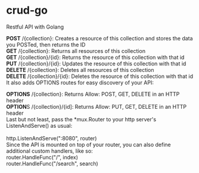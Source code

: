 # crud-go
Restful API with Golang


<b>POST</b> /{collection}: Creates a resource of this collection and stores the data you POSTed, then returns the ID
<br>
<b>GET</b> /{collection}: Returns all resources of this collection
<br>
<b>GET</b> /{collection}/{id}: Returns the resource of this collection with that id
<br>
<b>PUT</b> /{collection}/{id}: Updates the resource of this collection with that id
<br>
<b>DELETE</b> /{collection}: Deletes all resources of this collection
<br>
<b>DELETE</b> /{collection}/{id}: Deletes the resource of this collection with that id
<br>
It also adds OPTIONS routes for easy discovery of your API:
<br>

<b>OPTIONS</b> /{collection}: Returns Allow: POST, GET, DELETE in an HTTP header
<br>
<b>OPTION</b>S /{collection}/{id]: Returns Allow: PUT, GET, DELETE in an HTTP header
<br>
Last but not least, pass the *mux.Router to your http server's ListenAndServe() as usual:
<br>
<br>
http.ListenAndServe(":8080", router)
<br>
Since the API is mounted on top of your router, you can also define additional custom handlers, like so:
<br>
router.HandleFunc("/", index)<br>
router.HandleFunc("/search", search)<br>
